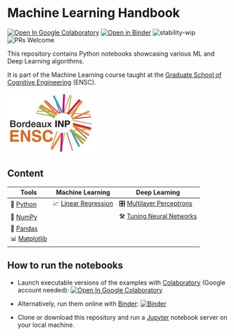 # Machine Learning Handbook

[![Open In Google Colaboratory](https://colab.research.google.com/assets/colab-badge.svg)](https://colab.research.google.com/github/bpesquet/machine-learning-handbook/blob/master/index.ipynb)
[![Open in Binder](https://mybinder.org/badge.svg)](https://mybinder.org/v2/gh/bpesquet/machine-learning-handbook/master?filepath=index.ipynb)
![stability-wip](https://img.shields.io/badge/stability-work_in_progress-lightgrey.svg)
![PRs Welcome](https://img.shields.io/badge/PRs-welcome-brightgreen.svg)

This repository contains Python notebooks showcasing various ML and Deep Learning algorithms.

It is part of the Machine Learning course taught at the [Graduate School of Cognitive Engineering](https://www.bordeaux-inp.fr/en) (ENSC).

[![ENSC logo](ensc-logo.jpg)](https://www.bordeaux-inp.fr/en)

## Content

|Tools|Machine Learning|Deep Learning|
|-|-|-|
|🐍 [Python](http://nbviewer.jupyter.org/github/bpesquet/machine-learning-handbook/blob/master/tools/Python.ipynb)|📈 [Linear Regression](http://nbviewer.jupyter.org/github/bpesquet/machine-learning-handbook/blob/master/ml-algorithms/Linear_Regression.ipynb)|🎛 [Multilayer Perceptrons](http://nbviewer.jupyter.org/github/bpesquet/machine-learning-handbook/blob/master/deep-learning/Multilayer_Perceptrons.ipynb)|
|🔢 [NumPy](http://nbviewer.jupyter.org/github/bpesquet/machine-learning-handbook/blob/master/tools/NumPy.ipynb)||🛠 [Tuning Neural Networks](http://nbviewer.jupyter.org/github/bpesquet/machine-learning-handbook/blob/master/deep-learning/Tuning_Neural_Networks.ipynb)|
|🐼 [Pandas](http://nbviewer.jupyter.org/github/bpesquet/machine-learning-handbook/blob/master/tools/Pandas.ipynb)|||
|📊 [Matplotlib](http://nbviewer.jupyter.org/github/bpesquet/machine-learning-handbook/blob/master/tools/Matplotlib.ipynb)|||

## How to run the notebooks

* Launch executable versions of the examples with [Colaboratory](https://colab.research.google.com/) (Google account needed): [![Open In Google Colaboratory](https://colab.research.google.com/assets/colab-badge.svg)](https://colab.research.google.com/github/bpesquet/machine-learning-handbook/blob/master/index.ipynb)

* Alternatively, run them online with [Binder](https://mybinder.org/): [![Binder](https://mybinder.org/badge.svg)](https://mybinder.org/v2/gh/bpesquet/machine-learning-handbook/master?filepath=index.ipynb)

* Clone or download this repository and run a [Jupyter](https://jupyter.org/) notebook server on your local machine.
